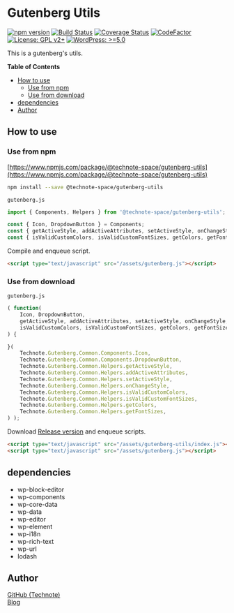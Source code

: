 # Gutenberg Utils

[![npm version](https://badge.fury.io/js/%40technote-space%2Fgutenberg-utils.svg)](https://badge.fury.io/js/%40technote-space%2Fgutenberg-utils)
[![Build Status](https://travis-ci.com/technote-space/gutenberg-utils.svg?branch=master)](https://travis-ci.com/technote-space/gutenberg-utils)
[![Coverage Status](https://coveralls.io/repos/github/technote-space/gutenberg-utils/badge.svg?branch=master)](https://coveralls.io/github/technote-space/gutenberg-utils?branch=master)
[![CodeFactor](https://www.codefactor.io/repository/github/technote-space/gutenberg-utils/badge)](https://www.codefactor.io/repository/github/technote-space/gutenberg-utils)
[![License: GPL v2+](https://img.shields.io/badge/License-GPL%20v2%2B-blue.svg)](http://www.gnu.org/licenses/gpl-2.0.html)
[![WordPress: >=5.0](https://img.shields.io/badge/WordPress-%3E%3D5.0-brightgreen.svg)](https://wordpress.org/)

This is a gutenberg's utils.

<!-- START doctoc generated TOC please keep comment here to allow auto update -->
<!-- DON'T EDIT THIS SECTION, INSTEAD RE-RUN doctoc TO UPDATE -->
**Table of Contents**

- [How to use](#how-to-use)
  - [Use from npm](#use-from-npm)
  - [Use from download](#use-from-download)
- [dependencies](#dependencies)
- [Author](#author)

<!-- END doctoc generated TOC please keep comment here to allow auto update -->

## How to use
### Use from npm
[https://www.npmjs.com/package/@technote-space/gutenberg-utils](https://www.npmjs.com/package/@technote-space/gutenberg-utils)

```bash
npm install --save @technote-space/gutenberg-utils
```

`gutenberg.js`
```js
import { Components, Helpers } from '@technote-space/gutenberg-utils';

const { Icon, DropdownButton } = Components;
const { getActiveStyle, addActiveAttributes, setActiveStyle, onChangeStyle } = Helpers;
const { isValidCustomColors, isValidCustomFontSizes, getColors, getFontSizes } = Helpers;
```

Compile and enqueue script.

```html
<script type="text/javascript" src="/assets/gutenberg.js"></script>
```

### Use from download

`gutenberg.js`
```js
( function(
	Icon, DropdownButton,
	getActiveStyle, addActiveAttributes, setActiveStyle, onChangeStyle,
	isValidCustomColors, isValidCustomFontSizes, getColors, getFontSizes,
) {

}(
	Technote.Gutenberg.Common.Components.Icon,
	Technote.Gutenberg.Common.Components.DropdownButton,
	Technote.Gutenberg.Common.Helpers.getActiveStyle,
	Technote.Gutenberg.Common.Helpers.addActiveAttributes,
	Technote.Gutenberg.Common.Helpers.setActiveStyle,
	Technote.Gutenberg.Common.Helpers.onChangeStyle,
	Technote.Gutenberg.Common.Helpers.isValidCustomColors,
	Technote.Gutenberg.Common.Helpers.isValidCustomFontSizes,
	Technote.Gutenberg.Common.Helpers.getColors,
	Technote.Gutenberg.Common.Helpers.getFontSizes,
) );
```

Download [Release version](https://github.com/technote-space/gutenberg-utils/releases/latest/download/index.js) and enqueue scripts.
```html
<script type="text/javascript" src="/assets/gutenberg-utils/index.js"></script>
<script type="text/javascript" src="/assets/gutenberg.js"></script>
```

## dependencies
- wp-block-editor
- wp-components
- wp-core-data
- wp-data
- wp-editor
- wp-element
- wp-i18n
- wp-rich-text
- wp-url
- lodash

## Author
[GitHub (Technote)](https://github.com/technote-space)  
[Blog](https://technote.space)
